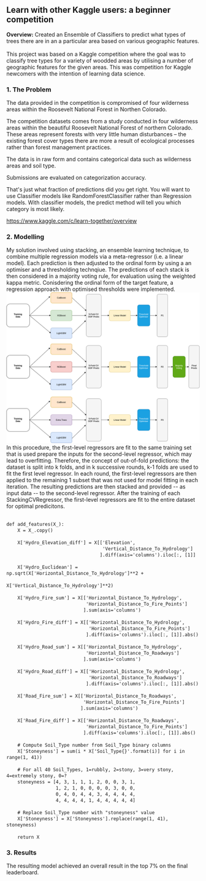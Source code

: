 ## Learn with other Kaggle users: a beginner competition

**Overview:** 
Created an Ensemble of Classifiers to predict what types of trees there are in an a particular area based on various geographic features.
<br><br>
This project was based on a Kaggle competition where the goal was to classify tree types for a variety of woodded areas by utilising a number of geographic features for the given areas. This was competition for Kaggle newcomers with the intention of learning data science.

### 1. The Problem

The data provided in the competition is compromised of four wilderness areas within the Roosevelt National Forest in Northen Colorado.

The competition datasets comes from a study conducted in four wilderness areas within the beautiful Roosevelt National Forest of northern Colorado. These areas represent forests with very little human disturbances – the existing forest cover types there are more a result of ecological processes rather than forest management practices.

The data is in raw form and contains categorical data such as wilderness areas and soil type.

Submissions are evaluated on categorization accuracy.

That's just what fraction of predictions did you get right. You will want to use Classifier models like RandomForestClassifier rather than Regression models. With classifier models, the predict method will tell you which category is most likely.

<https://www.kaggle.com/c/learn-together/overview>


### 2. Modelling

My solution involved using stacking, an ensemble learning technique, to combine multiple regression models via a meta-regressor (i.e. a linear model). Each prediction is then adjusted to the ordinal form by using a an optimiser and a thresholding technqiue. The predictions of each stack is then considered in a majority voting rule, for evaluation using the weighted kappa metric. 
Conisdering the ordinal form of the target feature, a regression approach with optimised thresholds were implemented.
<br>
<img src="images/ds-bowl19.png?raw=true"/>
In this procedure, the first-level regressors are fit to the same training set that is used prepare the inputs for the second-level regressor, which may lead to overfitting. Therefore, the concept of out-of-fold predictions: the dataset is split into k folds, and in k successive rounds, k-1 folds are used to fit the first level regressor. In each round, the first-level regressors are then applied to the remaining 1 subset that was not used for model fitting in each iteration. The resulting predictions are then stacked and provided -- as input data -- to the second-level regressor. After the training of each StackingCVRegressor, the first-level regressors are fit to the entire dataset for optimal predicitons.
<br>

```pyhton

def add_features(X_):
    X = X_.copy()
    
    X['Hydro_Elevation_diff'] = X[['Elevation',
                                   'Vertical_Distance_To_Hydrology']
                                  ].diff(axis='columns').iloc[:, [1]]

    X['Hydro_Euclidean'] = np.sqrt(X['Horizontal_Distance_To_Hydrology']**2 +
                                   X['Vertical_Distance_To_Hydrology']**2)

    X['Hydro_Fire_sum'] = X[['Horizontal_Distance_To_Hydrology',
                             'Horizontal_Distance_To_Fire_Points']
                            ].sum(axis='columns')

    X['Hydro_Fire_diff'] = X[['Horizontal_Distance_To_Hydrology',
                              'Horizontal_Distance_To_Fire_Points']
                             ].diff(axis='columns').iloc[:, [1]].abs()

    X['Hydro_Road_sum'] = X[['Horizontal_Distance_To_Hydrology',
                             'Horizontal_Distance_To_Roadways']
                            ].sum(axis='columns')

    X['Hydro_Road_diff'] = X[['Horizontal_Distance_To_Hydrology',
                              'Horizontal_Distance_To_Roadways']
                             ].diff(axis='columns').iloc[:, [1]].abs()

    X['Road_Fire_sum'] = X[['Horizontal_Distance_To_Roadways',
                            'Horizontal_Distance_To_Fire_Points']
                           ].sum(axis='columns')

    X['Road_Fire_diff'] = X[['Horizontal_Distance_To_Roadways',
                             'Horizontal_Distance_To_Fire_Points']
                            ].diff(axis='columns').iloc[:, [1]].abs()
    
    # Compute Soil_Type number from Soil_Type binary columns
    X['Stoneyness'] = sum(i * X['Soil_Type{}'.format(i)] for i in range(1, 41))
    
    # For all 40 Soil_Types, 1=rubbly, 2=stony, 3=very stony, 4=extremely stony, 0=?
    stoneyness = [4, 3, 1, 1, 1, 2, 0, 0, 3, 1, 
                  1, 2, 1, 0, 0, 0, 0, 3, 0, 0, 
                  0, 4, 0, 4, 4, 3, 4, 4, 4, 4, 
                  4, 4, 4, 4, 1, 4, 4, 4, 4, 4]
    
    # Replace Soil_Type number with "stoneyness" value
    X['Stoneyness'] = X['Stoneyness'].replace(range(1, 41), stoneyness)
    
    return X

```

### 3. Results

The resulting model achieved an overall result in the top 7% on the final leaderboard.
